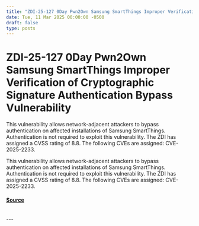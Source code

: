 ```yaml
---
title: "ZDI-25-127 0Day Pwn2Own Samsung SmartThings Improper Verification of Cryptographic Signature Authentication Bypass Vulnerability"
date: Tue, 11 Mar 2025 00:00:00 -0500
draft: false
type: posts
---
```

# ZDI-25-127 0Day Pwn2Own Samsung SmartThings Improper Verification of Cryptographic Signature Authentication Bypass Vulnerability





This vulnerability allows network-adjacent attackers to bypass authentication on affected installations of Samsung SmartThings. Authentication is not required to exploit this vulnerability. The ZDI has assigned a CVSS rating of 8.8. The following CVEs are assigned: CVE-2025-2233.

This vulnerability allows network-adjacent attackers to bypass authentication on affected installations of Samsung SmartThings. Authentication is not required to exploit this vulnerability. The ZDI has assigned a CVSS rating of 8.8. The following CVEs are assigned: CVE-2025-2233.

#### [Source](http://www.zerodayinitiative.com/advisories/ZDI-25-127/)

<br/>
---
